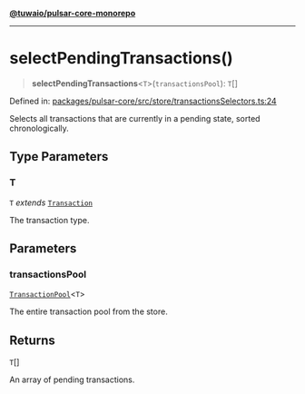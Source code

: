 [**@tuwaio/pulsar-core-monorepo**](../../../README.md)

***

# selectPendingTransactions()

> **selectPendingTransactions**\<`T`\>(`transactionsPool`): `T`[]

Defined in: [packages/pulsar-core/src/store/transactionsSelectors.ts:24](https://github.com/TuwaIO/pulsar-core/blob/710e5f13e6da283ed532b31ab83ff7bdd4354f94/packages/pulsar-core/src/store/transactionsSelectors.ts#L24)

Selects all transactions that are currently in a pending state, sorted chronologically.

## Type Parameters

### T

`T` *extends* [`Transaction`](../type-aliases/Transaction.md)

The transaction type.

## Parameters

### transactionsPool

[`TransactionPool`](../type-aliases/TransactionPool.md)\<`T`\>

The entire transaction pool from the store.

## Returns

`T`[]

An array of pending transactions.
